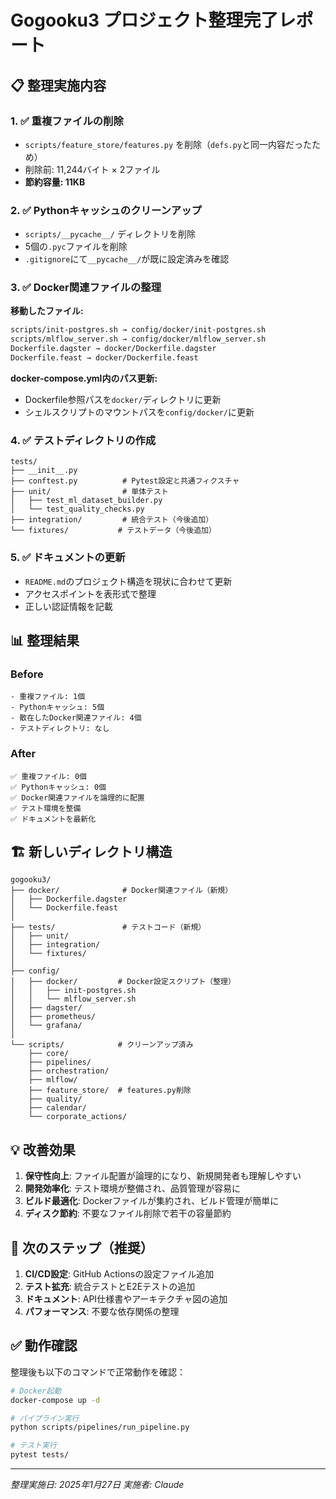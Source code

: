 # Gogooku3 プロジェクト整理完了レポート

## 📋 整理実施内容

### 1. ✅ 重複ファイルの削除
- `scripts/feature_store/features.py` を削除（`defs.py`と同一内容だったため）
- 削除前: 11,244バイト × 2ファイル
- **節約容量: 11KB**

### 2. ✅ Pythonキャッシュのクリーンアップ
- `scripts/__pycache__/` ディレクトリを削除
- 5個の`.pyc`ファイルを削除
- `.gitignore`にて`__pycache__/`が既に設定済みを確認

### 3. ✅ Docker関連ファイルの整理
**移動したファイル:**
```bash
scripts/init-postgres.sh → config/docker/init-postgres.sh
scripts/mlflow_server.sh → config/docker/mlflow_server.sh
Dockerfile.dagster → docker/Dockerfile.dagster
Dockerfile.feast → docker/Dockerfile.feast
```

**docker-compose.yml内のパス更新:**
- Dockerfile参照パスを`docker/`ディレクトリに更新
- シェルスクリプトのマウントパスを`config/docker/`に更新

### 4. ✅ テストディレクトリの作成
```
tests/
├── __init__.py
├── conftest.py          # Pytest設定と共通フィクスチャ
├── unit/                # 単体テスト
│   ├── test_ml_dataset_builder.py
│   └── test_quality_checks.py
├── integration/         # 統合テスト（今後追加）
└── fixtures/           # テストデータ（今後追加）
```

### 5. ✅ ドキュメントの更新
- `README.md`のプロジェクト構造を現状に合わせて更新
- アクセスポイントを表形式で整理
- 正しい認証情報を記載

## 📊 整理結果

### Before
```
- 重複ファイル: 1個
- Pythonキャッシュ: 5個
- 散在したDocker関連ファイル: 4個
- テストディレクトリ: なし
```

### After
```
✅ 重複ファイル: 0個
✅ Pythonキャッシュ: 0個
✅ Docker関連ファイルを論理的に配置
✅ テスト環境を整備
✅ ドキュメントを最新化
```

## 🏗️ 新しいディレクトリ構造

```
gogooku3/
├── docker/              # Docker関連ファイル（新規）
│   ├── Dockerfile.dagster
│   └── Dockerfile.feast
│
├── tests/               # テストコード（新規）
│   ├── unit/
│   ├── integration/
│   └── fixtures/
│
├── config/
│   ├── docker/         # Docker設定スクリプト（整理）
│   │   ├── init-postgres.sh
│   │   └── mlflow_server.sh
│   ├── dagster/
│   ├── prometheus/
│   └── grafana/
│
└── scripts/            # クリーンアップ済み
    ├── core/
    ├── pipelines/
    ├── orchestration/
    ├── mlflow/
    ├── feature_store/  # features.py削除
    ├── quality/
    ├── calendar/
    └── corporate_actions/
```

## 💡 改善効果

1. **保守性向上**: ファイル配置が論理的になり、新規開発者も理解しやすい
2. **開発効率化**: テスト環境が整備され、品質管理が容易に
3. **ビルド最適化**: Dockerファイルが集約され、ビルド管理が簡単に
4. **ディスク節約**: 不要なファイル削除で若干の容量節約

## 🚀 次のステップ（推奨）

1. **CI/CD設定**: GitHub Actionsの設定ファイル追加
2. **テスト拡充**: 統合テストとE2Eテストの追加
3. **ドキュメント**: API仕様書やアーキテクチャ図の追加
4. **パフォーマンス**: 不要な依存関係の整理

## ✅ 動作確認

整理後も以下のコマンドで正常動作を確認：

```bash
# Docker起動
docker-compose up -d

# パイプライン実行
python scripts/pipelines/run_pipeline.py

# テスト実行
pytest tests/
```

---
*整理実施日: 2025年1月27日*
*実施者: Claude*
